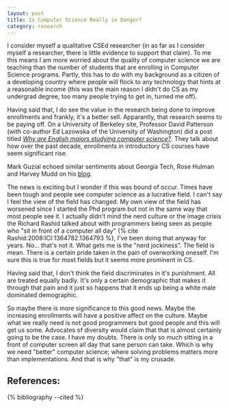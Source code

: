 ```yaml
---
layout: post
title: Is Computer Science Really in Danger? 
category: research
---
```


I consider myself a qualitative CSEd researcher (in as far as I consider myself a researcher, there is little evidence to support that claim). To me this means I am more worried about the quality of computer science we are teaching than the number of students that are enrolling in Computer Science programs. Partly, this has to do with my background as a citizen of a developing country where people will flock to any technology that hints at a reasonable income (this was the main reason I didn't do CS as my undergrad degree, too many people trying to get in, turned me off).

Having said that, I do see the value in the research being done to improve enrollments and frankly, it's a better sell. Apparantly, that research seems to be paying off. On a University of Berkeley site, Professor David Patterson (with co-author Ed Lazowska of the University of Washington) did a post titled [*Why are English majors studying computer science?*](http://blogs.berkeley.edu/2013/11/26/why-are-english-majors-studying-computer-science/#_edn2). They talk about how over the past decade, enrollments in introductory CS courses have seem significant rise. 

Mark Guzial echoed similar sentiments about Georgia Tech, Rose Hulman and Harvey Mudd on his [blog](http://computinged.wordpress.com/2013/12/10/why-are-english-and-lots-of-other-majors-studying-computer-science/). 

The news is exciting but I wonder if this was bound of occur. Times have been tough and people see computer science as a lucrative field. I can't say I feel the view of the field has changed. My own view of the field has worsened since I started the Phd program but not in the same way that most people see it. I actually didn't mind the nerd culture or the image crisis the Richard Rashid talked about with programmers being seen as people who "sit in front of a computer all day" {% cite Rashid:2008:ICI:1364782.1364793 %}, I've been doing that anyway for years. No... that's not it. What gets me is the "nerd jockiness". The field is mean. There is a certain pride taken in the pain of overworking oneself. I'm sure this is true for most fields but it seems more prominent in CS.

Having said that, I don't think the field discriminates in it's punishment. All are treated equally badly. It's only a certain demographic that makes it through that pain and it just so happens that it ends up being a white male dominated demographic.

So maybe there is more significance to this good news. Maybe the increasing enrollments will have a positive affect on the culture. Maybe what we really need is not good programmers but good people and this will get us some. Advocates of diversity would claim that that is almost certainly going to be the case. I have my doubts. There is only so much sitting in a front of computer screen all day that sane person can take. Which is why we need "better" computer science; where solving problems matters more than implementations. And that is why "that" is my crusade.

## References:
{% bibliography --cited %}